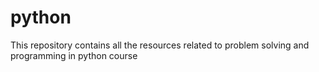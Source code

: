 # python
This repository contains all the resources related to problem solving and programming in python course
